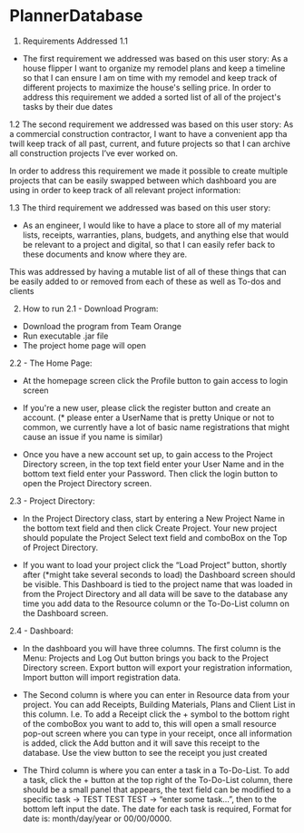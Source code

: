 # PlannerDatabase

1. Requirements Addressed
1.1
- The first requirement we addressed was based on this user story: As a
house flipper I want to organize my remodel plans and keep a timeline so
that I can ensure I am on time with my remodel and keep track of different
projects to maximize the house's selling price.
In order to address this requirement we added a sorted list of all of the
project's tasks by their due dates

1.2
The second requirement we addressed was based on this user story: As a
commercial construction contractor, I want to have a convenient app tha
twill keep track of all past, current, and future projects so that I can archive
all construction projects I’ve ever worked on.

In order to address this requirement we made it possible to create
multiple projects that can be easily swapped between which
dashboard you are using in order to keep track of all relevant project
information:

1.3
The third requirement we addressed was based on this user story:
- As an engineer, I would like to have a place to store all of my material lists, receipts,
warranties, plans, budgets, and anything else that would be relevant to a project and
digital, so that I can easily refer back to these documents and know where they are.

This was addressed by having a mutable list of all of these things that can be
easily added to or removed from each of these as well as To-dos and clients

2. How to run
2.1 - Download Program:
- Download the program from Team Orange
- Run executable .jar file
- The project home page will open

2.2 - The Home Page:
- At the homepage screen click the Profile button to gain access to login
screen

- If you're a new user, please click the register button and create an
account. (* please enter a UserName that is pretty Unique or not to
common, we currently have a lot of basic name registrations that might
cause an issue if you name is similar)

- Once you have a new account set up, to gain access to the Project
Directory screen, in the top text field enter your User Name and in the
bottom text field enter your Password. Then click the login button to
open the Project Directory screen.

2.3 - Project Directory:
- In the Project Directory class, start by entering a New Project Name in the
bottom text field and then click Create Project. Your new project should
populate the Project Select text field and comboBox on the Top of Project
Directory.

- If you want to load your project click the “Load Project” button, shortly
after (*might take several seconds to load) the Dashboard screen should
be visible. This Dashboard is tied to the project name that was loaded in
from the Project Directory and all data will be save to the database any
time you add data to the Resource column or the To-Do-List column on
the Dashboard screen.

2.4 - Dashboard:
- In the dashboard you will have three columns. The first column is the
Menu: Projects and Log Out button brings you back to the Project
Directory screen. Export button will export your registration information,
Import button will import registration data.

- The Second column is where you can enter in Resource data from your
project. You can add Receipts, Building Materials, Plans and Client List in
this column. I.e. To add a Receipt click the + symbol to the bottom right of
the comboBox you want to add to, this will open a small resource
pop-out screen where you can type in your receipt, once all information is
added, click the Add button and it will save this receipt to the database.
Use the view button to see the receipt you just created

- The Third column is where you can enter a task in a To-Do-List. To add a
task, click the + button at the top right of the To-Do-List column, there
should be a small panel that appears, the text field can be modified to a
specific task -> TEST TEST TEST -> “enter some task…”, then to the
bottom left input the date. The date for each task is required, Format for
date is: month/day/year or 00/00/0000.

